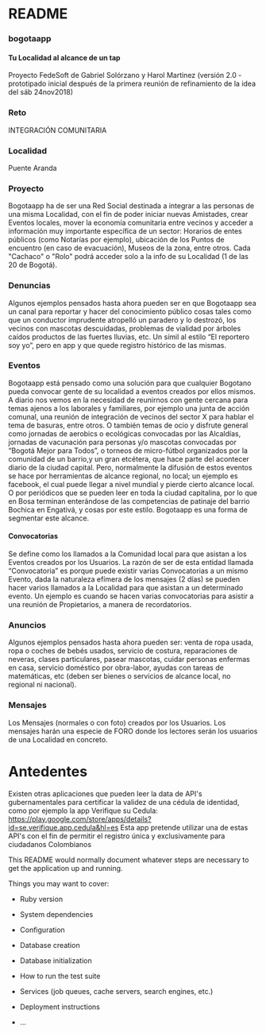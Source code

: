 # README

### bogotaapp

#### Tu Localidad al alcance de un tap

Proyecto FedeSoft de Gabriel Solórzano y Harol Martinez (versión 2.0 - prototipado inicial después de la primera reunión de refinamiento de la idea del sáb 24nov2018)

### Reto
INTEGRACIÓN COMUNITARIA

### Localidad
Puente Aranda

### Proyecto
Bogotaapp ha de ser una Red Social destinada a integrar a las personas de una misma Localidad, con el fin de poder iniciar nuevas Amistades, crear Eventos locales, mover la economía comunitaria entre vecinos y acceder a información muy importante específica de un sector: Horarios de entes públicos (como Notarías por ejemplo), ubicación de los Puntos de encuentro (en caso de evacuación), Museos de la zona, entre otros. Cada "Cachaco" o "Rolo" podrá acceder solo a la info de su Localidad (1 de las 20 de Bogotá).

### Denuncias
Algunos ejemplos pensados hasta ahora pueden ser en que Bogotaapp sea un canal para reportar y hacer del conocimiento público cosas tales como que un conductor imprudente atropelló un paradero y lo destrozó, los vecinos con mascotas descuidadas, problemas de vialidad por árboles caídos productos de las fuertes lluvias, etc. Un símil al estilo “El reportero soy yo”, pero en app y que quede registro histórico de las mismas.

### Eventos
Bogotaapp está pensado como una solución para que cualquier Bogotano pueda convocar gente de su localidad a eventos creados por ellos mismos. A diario nos vemos en la necesidad de reunirnos con gente cercana para temas ajenos a los laborales y familiares, por ejemplo una junta de acción comunal, una reunión de integración de vecinos del sector X para hablar el tema de basuras, entre otros. O también temas de ocio y disfrute general como jornadas de aerobics o ecológicas convocadas por las Alcaldías, jornadas de vacunación para personas y/o mascotas convocadas por “Bogotá Mejor para Todos”, o torneos de micro-fútbol organizados por la comunidad de un barrio,y un gran etcétera, que hace parte del acontecer diario de la ciudad capital. Pero, normalmente la difusión de estos eventos se hace por herramientas de alcance regional, no local; un ejemplo es facebook, el cual puede llegar a nivel mundial y pierde cierto alcance local. O por periódicos que se pueden leer en toda la ciudad capitalina, por lo que en Bosa terminan enterándose de las competencias de patinaje del barrio Bochica en Engativá, y cosas por este estilo. Bogotaapp es una forma de segmentar este alcance.

#### Convocatorias
Se define como los llamados a la Comunidad local para que asistan a los Eventos creados por los Usuarios. La razón de ser de esta entidad llamada “Convocatoria” es porque puede existir varias Convocatorias a un mismo Evento, dada la naturaleza efímera de los mensajes (2 días) se pueden hacer varios llamados a la Localidad para que asistan a un determinado evento. Un ejemplo es cuando se hacen varias convocatorias para asistir a una reunión de Propietarios, a manera de recordatorios.

### Anuncios
Algunos ejemplos pensados hasta ahora pueden ser: venta de ropa usada, ropa o coches de bebés usados, servicio de costura, reparaciones de neveras, clases particulares, pasear mascotas, cuidar personas enfermas en casa, servicio doméstico por obra-labor, ayudas con tareas de matemáticas, etc (deben ser bienes o servicios de alcance local, no regional ni nacional).

### Mensajes
Los Mensajes (normales o con foto) creados por los Usuarios. Los mensajes harán una especie de FORO donde los lectores serán los usuarios de una Localidad en concreto.

# Antedentes
Existen otras aplicaciones que pueden leer la data de API's gubernamentales para certificar la validez de una cédula de identidad, como por ejemplo la app Verifique su Cedula: https://play.google.com/store/apps/details?id=se.verifique.app.cedula&hl=es Esta app pretende utilizar una de estas API's con el fin de permitir el registro única y exclusivamente para ciudadanos Colombianos


This README would normally document whatever steps are necessary to get the
application up and running.

Things you may want to cover:

* Ruby version

* System dependencies

* Configuration

* Database creation

* Database initialization

* How to run the test suite

* Services (job queues, cache servers, search engines, etc.)

* Deployment instructions

* ...
